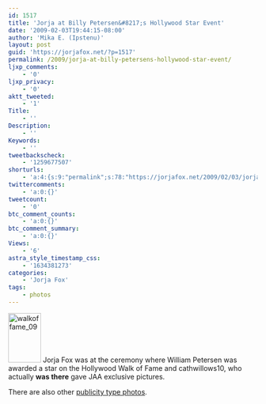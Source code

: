 ```yaml
---
id: 1517
title: 'Jorja at Billy Petersen&#8217;s Hollywood Star Event'
date: '2009-02-03T19:44:15-08:00'
author: 'Mika E. (Ipstenu)'
layout: post
guid: 'https://jorjafox.net/?p=1517'
permalink: /2009/jorja-at-billy-petersens-hollywood-star-event/
ljxp_comments:
    - '0'
ljxp_privacy:
    - '0'
aktt_tweeted:
    - '1'
Title:
    - ''
Description:
    - ''
Keywords:
    - ''
tweetbackscheck:
    - '1259677507'
shorturls:
    - 'a:4:{s:9:"permalink";s:78:"https://jorjafox.net/2009/02/03/jorja-at-billy-petersens-hollywood-star-event/";s:7:"tinyurl";s:25:"http://tinyurl.com/bm6fa4";s:4:"isgd";s:18:"http://is.gd/5345B";s:5:"bitly";s:20:"http://bit.ly/70mzh6";}'
twittercomments:
    - 'a:0:{}'
tweetcount:
    - '0'
btc_comment_counts:
    - 'a:0:{}'
btc_comment_summary:
    - 'a:0:{}'
Views:
    - '6'
astra_style_timestamp_css:
    - '1634381273'
categories:
    - 'Jorja Fox'
tags:
    - photos
---
```


<a href="//static.jorjafox.net/wordpress/2009/02/walkoffame_09.jpg"><img src="//static.jorjafox.net/wordpress/2009/02/walkoffame_09-66x100.jpg" alt="walkoffame_09" title="walkoffame_09" width="66" height="100" class="alignleft size-thumbnail wp-image-1543" /></a> Jorja Fox was at the ceremony where William Petersen was awarded a star on the Hollywood Walk of Fame and cathwillows10, who actually <strong>was there</strong> gave JAA exclusive pictures.

There are also other <a href="https://jorjafox.net/gallery/pub/csi/20090303-walkoffame/pub/">publicity type photos</a>.